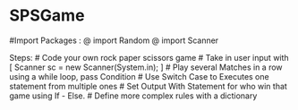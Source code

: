 # SPSGame
#Import Packages :
@ import Random
@ import Scanner

Steps:
    # Code your own rock paper scissors game
    # Take in user input with [ Scanner sc = new Scanner(System.in); ]
    # Play several Matches in a row using a while loop, pass Condition
    # Use Switch Case to Executes one statement from multiple ones
    # Set Output With Statement for who win that game using If - Else.
    # Define more complex rules with a dictionary
